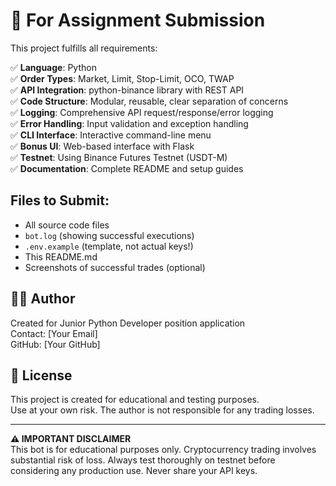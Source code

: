 # 🚀 For Assignment Submission

This project fulfills all requirements:

✅ **Language**: Python  
✅ **Order Types**: Market, Limit, Stop-Limit, OCO, TWAP  
✅ **API Integration**: python-binance library with REST API  
✅ **Code Structure**: Modular, reusable, clear separation of concerns  
✅ **Logging**: Comprehensive API request/response/error logging  
✅ **Error Handling**: Input validation and exception handling  
✅ **CLI Interface**: Interactive command-line menu  
✅ **Bonus UI**: Web-based interface with Flask  
✅ **Testnet**: Using Binance Futures Testnet (USDT-M)  
✅ **Documentation**: Complete README and setup guides  

## Files to Submit:
- All source code files
- `bot.log` (showing successful executions)
- `.env.example` (template, not actual keys!)
- This README.md
- Screenshots of successful trades (optional)

## 👨‍💻 Author

Created for Junior Python Developer position application  
Contact: [Your Email]  
GitHub: [Your GitHub]

## 📄 License

This project is created for educational and testing purposes.  
Use at your own risk. The author is not responsible for any trading losses.

---

**⚠️ IMPORTANT DISCLAIMER**  
This bot is for educational purposes only. Cryptocurrency trading involves substantial risk of loss. Always test thoroughly on testnet before considering any production use. Never share your API keys.
